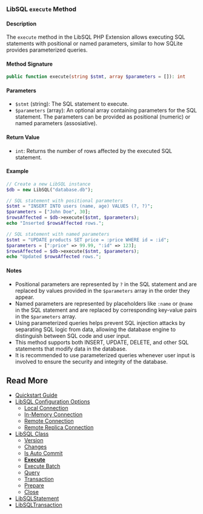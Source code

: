 ### LibSQL `execute` Method

#### Description

The `execute` method in the LibSQL PHP Extension allows executing SQL statements with positional or named parameters, similar to how SQLite provides parameterized queries.

#### Method Signature

```php
public function execute(string $stmt, array $parameters = []): int
```

#### Parameters

- `$stmt` (string): The SQL statement to execute.
- `$parameters` (array): An optional array containing parameters for the SQL statement. The parameters can be provided as positional (numeric) or named parameters (assosiative).

#### Return Value

- `int`: Returns the number of rows affected by the executed SQL statement.

#### Example

```php
// Create a new LibSQL instance
$db = new LibSQL("database.db");

// SQL statement with positional parameters
$stmt = "INSERT INTO users (name, age) VALUES (?, ?)";
$parameters = ["John Doe", 30];
$rowsAffected = $db->execute($stmt, $parameters);
echo "Inserted $rowsAffected rows.";

// SQL statement with named parameters
$stmt = "UPDATE products SET price = :price WHERE id = :id";
$parameters = [":price" => 99.99, ":id" => 123];
$rowsAffected = $db->execute($stmt, $parameters);
echo "Updated $rowsAffected rows.";
```

#### Notes

- Positional parameters are represented by `?` in the SQL statement and are replaced by values provided in the `$parameters` array in the order they appear.
- Named parameters are represented by placeholders like `:name` or `@name` in the SQL statement and are replaced by corresponding key-value pairs in the `$parameters` array.
- Using parameterized queries helps prevent SQL injection attacks by separating SQL logic from data, allowing the database engine to distinguish between SQL code and user input.
- This method supports both INSERT, UPDATE, DELETE, and other SQL statements that modify data in the database.
- It is recommended to use parameterized queries whenever user input is involved to ensure the security and integrity of the database.

## Read More

- [Quickstart Guide](quick-start.md)
- [LibSQL Configuration Options](000-configuration.md)
    - [Local Connection](001-local-connection.md)
    - [In-Memory Connection](002-memory-connection.md)
    - [Remote Connection](003-remote-connection.md)
    - [Remote Replica Connection](004-remote-replica-connection.md)
- [LibSQL Class](005-LibSQL-class.md)
    - [Version](006-version.md)
    - [Changes](007-changes.md)
    - [Is Auto Commit](008-isAutocommit.md)
    - **[Execute](009-execute.md)**
    - [Execute Batch](010-executeBatch.md)
    - [Query](011-query.md)
    - [Transaction](012-transaction.md)
    - [Prepare](013-prepare.md)
    - [Close](014-close.md)
- [LibSQLStatement](015-LibSQLStatement.md)
- [LibSQLTransaction](016-LibSQLTransaction.md)

